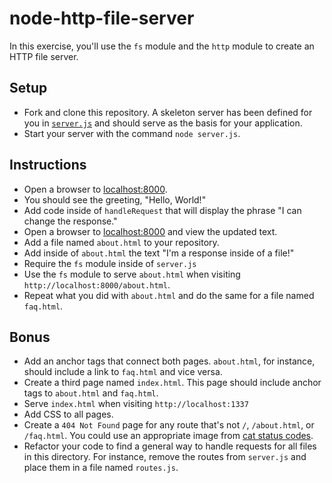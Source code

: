 # node-http-file-server
In this exercise, you'll use the `fs` module and the `http` module to create an HTTP file server.

## Setup
- Fork and clone this repository. A skeleton server has been defined for you in [`server.js`](server.js) and should serve as the basis for your application. 
- Start your server with the command `node server.js`.

## Instructions
- Open a browser to [localhost:8000](http://localhost:8000/).
- You should see the greeting, "Hello, World!"
- Add code inside of `handleRequest` that will display the phrase "I can change the response."
- Open a browser to [localhost:8000](http://localhost:8000/) and view the updated text.
- Add a file named `about.html` to your repository.
- Add inside of `about.html` the text "I'm a response inside of a file!"
- Require the `fs` module inside of `server.js`
- Use the `fs` module to serve `about.html` when visiting `http://localhost:8000/about.html`.
- Repeat what you did with `about.html` and do the same for a file named `faq.html`.

## Bonus
- Add an anchor tags that connect both pages. `about.html`, for instance, should include a link to `faq.html` and vice versa.
- Create a third page named `index.html`. This page should include anchor tags to `about.html` and `faq.html`.
- Serve `index.html` when visiting `http://localhost:1337`
- Add CSS to all pages.
- Create a `404 Not Found` page for any route that's not `/`, `/about.html`, or `/faq.html`. You could use an appropriate image from [cat status codes](https://http.cat/).
- Refactor your code to find a general way to handle requests for all files in this directory. For instance, remove the routes from `server.js` and place them in a file named `routes.js`.
